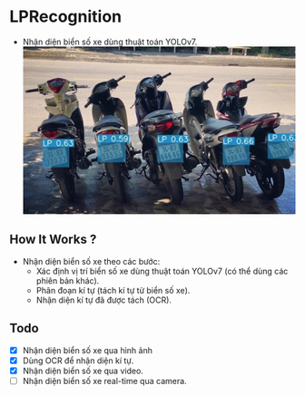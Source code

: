 # LPRecognition
- Nhận diện biển số xe dùng thuật toán YOLOv7.
![demo](doc/demo.jpg)

## How It Works ?
- Nhận diện biển số xe theo các bước:
  + Xác định vị trí biển số xe dùng thuật toán YOLOv7 (có thể dùng các phiên bản khác).
  + Phân đoạn kí tự (tách kí tự từ biển số xe).
  + Nhận diện kí tự đã được tách (OCR).

## Todo
- [X] Nhận diện biển số xe qua hình ảnh
- [X] Dùng OCR để nhận diện kí tự.
- [X] Nhận diện biển số xe qua video.
- [ ] Nhận diện biển số xe real-time qua camera.

